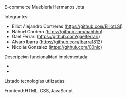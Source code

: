 E-commerce Mueblería Hermanos Jota

Integrantes:

- Elliot Alejandro Contreras (https://github.com/ElliotLSI)
- Nahuel Cordero (https://github.com/nahhhu)
- Gael Ferrari (https://github.com/gaelferrari)
- Alvaro Ibarra (https://github.com/Ibarra1812)
- Nicolás Gonzalez (https://github.com/00nic)

Descripción funcionalidad implementada:

-
-

Listado tecnologías utilizadas:

Frontend: HTML, CSS, JavaScript
